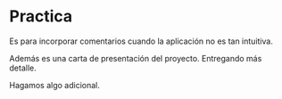 # Practica
Es para incorporar comentarios cuando la aplicación no es tan intuitiva.

Además es una carta de presentación del proyecto.
Entregando más detalle.

Hagamos algo adicional.
